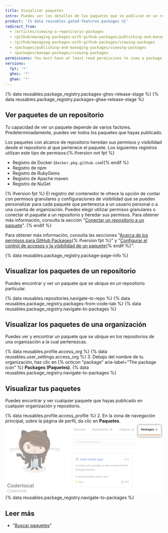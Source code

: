 ```yaml
---
title: Visualizar paquetes
intro: Puedes ver los detalles de los paquetes que se publican en un repositorio y filtrar los resultados por organización o usuario.
product: '{% data reusables.gated-features.packages %}'
redirect_from:
  - /articles/viewing-a-repositorys-packages
  - /github/managing-packages-with-github-packages/publishing-and-managing-packages/viewing-a-repositorys-packages
  - /github/managing-packages-with-github-packages/viewing-packages
  - /packages/publishing-and-managing-packages/viewing-packages
  - /packages/manage-packages/viewing-packages
permissions: You must have at least read permissions to view a package.
versions:
  fpt: '*'
  ghes: '*'
  ghae: '*'
---
```


{% data reusables.package_registry.packages-ghes-release-stage %}
{% data reusables.package_registry.packages-ghae-release-stage %}

## Ver paquetes de un repositorio

Tu capacidad de ver un paquete depende de varios factores. Predeterminadamente, puedes ver todos los paquetes que hayas publicado.

Los paquetes con alcance de repositorio heredan sus permisos y visibilidad desde el repositorio al que pertenece el paquete. Los siguientes registros utilizan este tipo de permisos:{% ifversion not fpt %}
- Registro de Docker (`docker.pkg.github.com`){% endif %}
- Registro de npm
- Registro de RubyGems
- Registro de Apache maven
- Registro de NuGet

{% ifversion fpt %}
El registro del contenedor te ofrece la opción de contar con permisos granulares y configuraciones de visibilidad que se pueden personalizar para cada paquete que pertenezca a un usuario personal o a una cuenta de organización. Puedes elegir utilizar permisos granulares o conectar el paquete a un repositorio y heredar sus permisos. Para obtener más información, consulta la sección "[Conectar un repositorio a un paquete](/packages/learn-github-packages/connecting-a-repository-to-a-package)".
{% endif %}

Para obtener más información, consulta las secciones "[Acerca de los permisos para GitHub Packages](/packages/learn-github-packages/about-permissions-for-github-packages){% ifversion fpt %}" y "[Configurar el control de accesos y la visibilidad de un paquete](/packages/learn-github-packages/configuring-a-packages-access-control-and-visibility){% endif %}".

{% data reusables.package_registry.package-page-info %}

## Visualizar los paquetes de un repositorio

Puedes encontrar y ver un paquete que se ubique en un repositorio particular.

{% data reusables.repositories.navigate-to-repo %}
{% data reusables.package_registry.packages-from-code-tab %}
{% data reusables.package_registry.navigate-to-packages %}

## Visualizar los paquetes de una organización

Puedes ver y encontrar un paquete que se ubique en los repositorios de una organización a la cual pertenezcas.

{% data reusables.profile.access_org %}
{% data reusables.user_settings.access_org %}
3. Debajo del nombre de tu organización, haz clic en {% octicon "package" aria-label="The package icon" %} **Packages (Paquetes)**.
{% data reusables.package_registry.navigate-to-packages %}

## Visualizar tus paquetes

Puedes encontrar y ver cualquier paquete que hayas publicado en cualquier organización y repositorio.

{% data reusables.profile.access_profile %}
2. En la zona de navegación principal, sobre la página de perfil, da clic en **Paquetes**. ![Pestaña Project (Proyecto)](/assets/images/help/package-registry/user-packages-tab.png)
{% data reusables.package_registry.navigate-to-packages %}

## Leer más

- "[Buscar paquetes](/github/searching-for-information-on-github/searching-for-packages)"
